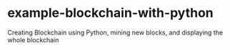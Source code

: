 # example-blockchain-with-python
Creating Blockchain using Python, mining new blocks, and displaying the whole blockchain
